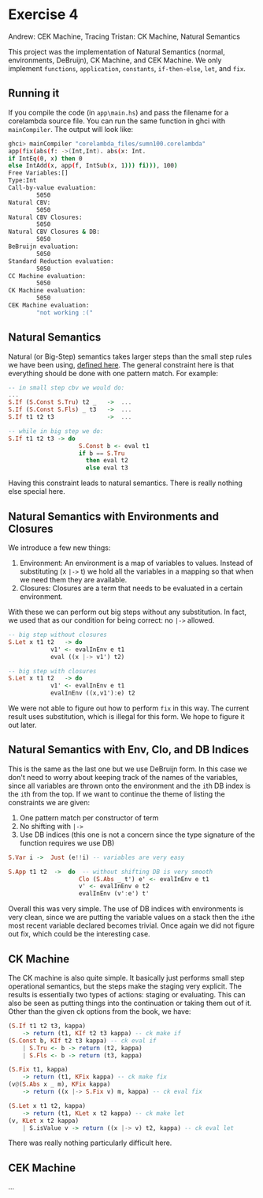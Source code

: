 Exercise 4
==========

Andrew: CEK Machine, Tracing
Tristan: CK Machine, Natural Semantics

This project was the implementation of Natural Semantics (normal, environments, DeBruijn), CK Machine, and CEK Machine. We only implement `functions`, `application`, `constants`, `if-then-else`, `let`, and `fix`.

Running it
----------
If you compile the code (in `app\main.hs`) and pass the filename for a corelambda source file. You can run the same function in ghci with `mainCompiler`. The output will look like:
```bash
ghci> mainCompiler "corelambda_files/sumn100.corelambda" 
app(fix(abs(f: ->(Int,Int). abs(x: Int. 
if IntEq(0, x) then 0 
else IntAdd(x, app(f, IntSub(x, 1))) fi))), 100)
Free Variables:[]
Type:Int
Call-by-value evaluation: 
        5050
Natural CBV: 
        5050
Natural CBV Closures: 
        5050
Natural CBV Closures & DB: 
        5050
BeBruijn evaluation: 
        5050
Standard Reduction evaluation: 
        5050
CC Machine evaluation: 
        5050
CK Machine evaluation: 
        5050
CEK Machine evaluation: 
        "not working :("
```

Natural Semantics
-----------------
Natural (or Big-Step) semantics takes larger steps than the small step rules we have been using, [defined here](https://www.cs.tufts.edu/~nr/cs257/archive/gilles-kahn/natural-semantics.pdf). The general constraint here is that everything should be done with one pattern match. For example:

```haskell
-- in small step cbv we would do:
...
S.If (S.Const S.Tru) t2 _   ->  ...
S.If (S.Const S.Fls) _ t3   ->  ...
S.If t1 t2 t3               ->  ...

-- while in big step we do:
S.If t1 t2 t3 -> do
                    S.Const b <- eval t1
                    if b == S.Tru
                      then eval t2
                      else eval t3
```
Having this constraint leads to natural semantics. There is really nothing else special here.


Natural Semantics with Environments and Closures
------------------------------------------------
We introduce a few new things:

1. Environment: An environment is a map of variables to values. Instead of substituting (x `|->` t) we hold all the variables in a mapping so that when we need them they are available. 
2. Closures: Closures are a term that needs to be evaluated in a certain environment.

With these we can perform out big steps without any substitution. In fact, we used that as our condition for being correct: no `|->` allowed.
```haskell
-- big step without closures
S.Let x t1 t2   -> do
            v1' <- evalInEnv e t1
            eval ((x |-> v1') t2)

-- big step with closures
S.Let x t1 t2   -> do
            v1' <- evalInEnv e t1
            evalInEnv ((x,v1'):e) t2
```
We were not able to figure out how to perform `fix` in this way. The current result uses substitution, which is illegal for this form. We hope to figure it out later.


Natural Semantics with Env, Clo, and DB Indices
-----------------------------------------------
This is the same as the last one but we use DeBruijn form. In this case we don't need to worry about keeping track of the names of the variables, since all variables are thrown onto the environment and the `i`th DB index is the `i`th from the top.  If we want to continue the theme of listing the constraints we are given:

1. One pattern match per constructor of term
2. No shifting with `|->`
3. Use DB indices (this one is not a concern since the type signature of the function requires we use DB)

```haskell
S.Var i ->  Just (e!!i) -- variables are very easy

S.App t1 t2  ->  do  -- without shifting DB is very smooth
                    Clo (S.Abs _ t') e' <- evalInEnv e t1
                    v' <- evalInEnv e t2
                    evalInEnv (v':e') t'
```
Overall this was very simple. The use of DB indices with environments is very clean, since we are putting the variable values on a stack then the `i`the most recent variable declared becomes trivial. Once again we did not figure out fix, which could be the interesting case. 


CK Machine
----------
The CK machine is also quite simple. It basically just performs small step operational semantics, but the steps make the staging very explicit. The results is essentially two types of actions: staging or evaluating. This can also be seen as putting things into the continuation or taking them out of it. Other than the given ck options from the book, we have:
```haskell
(S.If t1 t2 t3, kappa) 
    -> return (t1, KIf t2 t3 kappa) -- ck make if
(S.Const b, KIf t2 t3 kappa) -- ck eval if
    | S.Tru <- b -> return (t2, kappa)
    | S.Fls <- b -> return (t3, kappa)

(S.Fix t1, kappa) 
    -> return (t1, KFix kappa) -- ck make fix
(v@(S.Abs x _ m), KFix kappa) 
    -> return ((x |-> S.Fix v) m, kappa) -- ck eval fix

(S.Let x t1 t2, kappa) 
    -> return (t1, KLet x t2 kappa) -- ck make let
(v, KLet x t2 kappa) 
    | S.isValue v -> return ((x |-> v) t2, kappa) -- ck eval let
```
There was really nothing particularly difficult here.


CEK Machine
-----------
...

